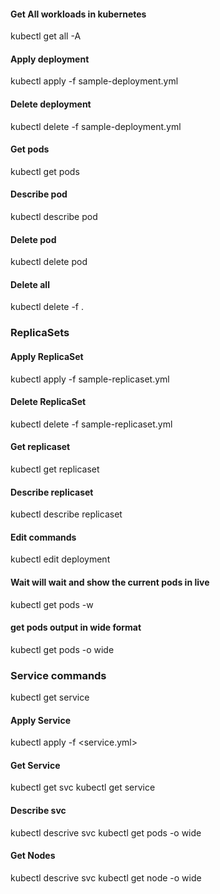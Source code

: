 #### Get All workloads in kubernetes
kubectl get all -A 

#### Apply deployment
kubectl apply -f sample-deployment.yml

#### Delete deployment
kubectl delete -f sample-deployment.yml

#### Get pods
kubectl get pods

#### Describe pod
kubectl describe pod <pod-name>

#### Delete pod
kubectl delete pod <pod-name>

#### Delete all
kubectl delete -f .


### ReplicaSets

#### Apply ReplicaSet
kubectl apply -f sample-replicaset.yml

#### Delete ReplicaSet
kubectl delete -f sample-replicaset.yml

#### Get replicaset
kubectl get replicaset

#### Describe replicaset
kubectl describe replicaset <Replicaset name>


#### Edit commands
kubectl edit deployment <deploymnent-name>

#### Wait will wait and show the current pods in live
kubectl get pods -w

#### get pods output in wide format
kubectl get pods -o wide


### Service commands
kubectl get service

#### Apply Service
kubectl apply -f <service.yml>

#### Get Service
kubectl get svc
kubectl get service

#### Describe svc
kubectl descrive svc <name-of-service>
kubectl get pods -o wide


#### Get Nodes
kubectl descrive svc <name-of-service>
kubectl get node -o wide